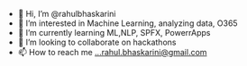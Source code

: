 - 👋 Hi, I’m @rahulbhaskarini
- 👀 I’m interested in Machine Learning, analyzing data, O365
- 🌱 I’m currently learning ML,NLP, SPFX, PowerrApps
- 💞️ I’m looking to collaborate on hackathons
- 📫 How to reach me ...rahul.bhaskarini@gmail.com

<!---
rahulbhaskarini/rahulbhaskarini is a ✨ special ✨ repository because its `README.md` (this file) appears on your GitHub profile.
You can click the Preview link to take a look at your changes.
--->
